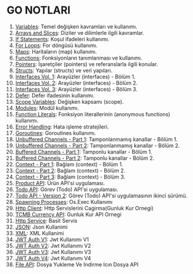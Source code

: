 # GO NOTLARI 
<ol>
    <li><a href="https://github.com/furkancosgun/GoNotlari/tree/master/1_variables">Variables</a>: Temel değişken kavramları ve kullanımı.</li>
    <li><a href="https://github.com/furkancosgun/GoNotlari/tree/master/2_arrays_slices">Arrays and Slices</a>: Diziler ve dilimlerle ilgili kavramlar.</li>
    <li><a href="https://github.com/furkancosgun/GoNotlari/tree/master/3_if_statments">If Statements</a>: Koşul ifadeleri kullanımı.</li>
    <li><a href="https://github.com/furkancosgun/GoNotlari/tree/master/4_for_loops">For Loops</a>: For döngüsü kullanımı.</li>
    <li><a href="https://github.com/furkancosgun/GoNotlari/tree/master/5_maps">Maps</a>: Haritaların (map) kullanımı.</li>
    <li><a href="https://github.com/furkancosgun/GoNotlari/tree/master/6_functions">Functions</a>: Fonksiyonların tanımlanması ve kullanımı.</li>
    <li><a href="https://github.com/furkancosgun/GoNotlari/tree/master/7_pointers">Pointers</a>: İşaretçiler (pointers) ve referanslarla ilgili konular.</li>
    <li><a href="https://github.com/furkancosgun/GoNotlari/tree/master/8_structs">Structs</a>: Yapılar (structs) ve veri yapıları.</li>
    <li><a href="https://github.com/furkancosgun/GoNotlari/tree/master/9_interfaces_vol1">Interfaces Vol. 1</a>: Arayüzler (interfaces) - Bölüm 1.</li>
    <li><a href="https://github.com/furkancosgun/GoNotlari/tree/master/9_interfaces_vol2">Interfaces Vol. 2</a>: Arayüzler (interfaces) - Bölüm 2.</li>
    <li><a href="https://github.com/furkancosgun/GoDearsNotlari/tree/master/10_interfaces_vol3">Interfaces Vol. 3</a>: Arayüzler (interfaces) - Bölüm 3.</li>
    <li><a href="https://github.com/furkancosgun/GoNotlari/tree/master/11_defer">Defer</a>: Defer ifadesinin kullanımı.</li>
    <li><a href="https://github.com/furkancosgun/GoNotlari/tree/master/12_scope_variables">Scope Variables</a>: Değişken kapsamı (scope).</li>
    <li><a href="https://github.com/furkancosgun/GoNotlari/tree/master/13_modules">Modules</a>: Modül kullanımı.</li>
    <li><a href="https://github.com/furkancosgun/GoNotlari/tree/master/14_function_literals">Function Literals</a>: Fonksiyon literallerinin (anonymous functions) kullanımı.</li>
    <li><a href="https://github.com/furkancosgun/GoNotlari/tree/master/15_error_handling">Error Handling</a>: Hata işleme stratejileri.</li>
    <li><a href="https://github.com/furkancosgun/GoNotlari/tree/master/16_go_routines">Goroutines</a>: Goroutines kullanımı.</li>
    <li><a href="https://github.com/furkancosgun/GoNotlari/tree/master/17_unbuffered_channels_1">Unbuffered Channels - Part 1</a>: Tamponlanmamış kanallar - Bölüm 1.</li>
    <li><a href="https://github.com/furkancosgun/GoNotlari/tree/master/17_unbuffered_channels_2">Unbuffered Channels - Part 2</a>: Tamponlanmamış kanallar - Bölüm 2.</li>
    <li><a href="https://github.com/furkancosgun/GoNotlari/tree/master/18_buffered_channels_1">Buffered Channels - Part 1</a>: Tamponlu kanallar - Bölüm 1.</li>
    <li><a href="https://github.com/furkancosgun/GoNotlari/tree/master/18_buffered_channels_2">Buffered Channels - Part 2</a>: Tamponlu kanallar - Bölüm 2.</li>
    <li><a href="https://github.com/furkancosgun/GoNotlari/tree/master/19_context_1">Context - Part 1</a>: Bağlam (context) - Bölüm 1.</li>
    <li><a href="https://github.com/furkancosgun/GoNotlari/tree/master/19_context_2">Context - Part 2</a>: Bağlam (context) - Bölüm 2.</li>
    <li><a href="https://github.com/furkancosgun/GoNotlari/tree/master/19_context_3">Context - Part 3</a>: Bağlam (context) - Bölüm 3.</li>
    <li><a href="https://github.com/furkancosgun/GoNotlari/tree/master/20_product_api">Product API</a>: Ürün API'si uygulaması.</li>
    <li><a href="https://github.com/furkancosgun/GoNotlari/tree/master/21_TodoAPI">Todo API</a>: Görev (Todo) API'si uygulaması.</li>
    <li><a href="https://github.com/furkancosgun/GoNotlari/tree/master/22_TodoAPI_V2">Todo API - Version 2</a>: Görev (Todo) API'si uygulamasının ikinci sürümü.</li>
    <li><a href="https://github.com/furkancosgun/GoNotlari/tree/master/23_spawning_processes">Spawning Processes</a>: Os.Exec Kullanımı</li>
    <li><a href="https://github.com/furkancosgun/GoNotlari/tree/master/24_http_client">Http Client</a>: Http Servislerini Cagirma(Gunluk Kur Ornegi)</li>
    <li><a href="https://github.com/furkancosgun/GoNotlari/tree/master/25_tcmb_currency_api">TCMB Currency API</a>: Gunluk Kur API Ornegi</li>
    <li><a href="https://github.com/furkancosgun/GoNotlari/tree/master/26_http_service">Http Service</a>: Basit Servis</li>
    <li><a href="https://github.com/furkancosgun/GoNotlari/tree/master/27_json">JSON</a>: Json Kullanimi</li>
    <li><a href="https://github.com/furkancosgun/GoNotlari/tree/master/28_xml">XML</a>: XML Kullanimi</li>
    <li><a href="https://github.com/furkancosgun/GoNotlari/tree/master/29_JWT_Auth">JWT Auth V1</a>: Jwt Kullanımı V1</li>
    <li><a href="https://github.com/furkancosgun/GoNotlari/tree/master/30_JWT_AUTH_V2">JWT Auth V2</a>: Jwt Kullanımı V2</li>
    <li><a href="https://github.com/furkancosgun/GoNotlari/tree/master/31_JWT_AUTH_V3">JWT Auth V3</a>: Jwt Kullanımı V3</li>
    <li><a href="https://github.com/furkancosgun/GoNotlari/tree/master/32_JWT_AUTH_V4">JWT Auth V4</a>: Jwt Kullanımı V4</li>   
    <li><a href="https://github.com/furkancosgun/GoNotlari/tree/master/33_FileAPI">File API</a>: Dosya Yukleme Ve Indirme Icın Dosya API</li>
</ol>

